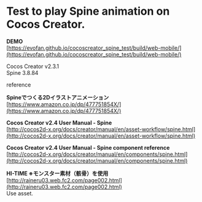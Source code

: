 # Test to play Spine animation on Cocos Creator.

**DEMO**  
[https://evofan.github.io/cocoscreator_spine_test/build/web-mobile/](https://evofan.github.io/cocoscreator_spine_test/build/web-mobile/)  

Cocos Creator v2.3.1  
Spine 3.8.84  

reference  

**Spineでつくる2Dイラストアニメーション**  
[https://www.amazon.co.jp/dp/477751854X/](https://www.amazon.co.jp/dp/477751854X/)  

**Cocos Creator v2.4 User Manual - Spine**  
[http://cocos2d-x.org/docs/creator/manual/en/asset-workflow/spine.html](http://cocos2d-x.org/docs/creator/manual/en/asset-workflow/spine.html)  

**Cocos Creator v2.4 User Manual - Spine component reference**  
[http://cocos2d-x.org/docs/creator/manual/en/components/spine.html](http://cocos2d-x.org/docs/creator/manual/en/components/spine.html)  

**HI-TIME ※モンスター素材（骸骨）を使用**  
[http://raineru03.web.fc2.com/page002.html](http://raineru03.web.fc2.com/page002.html)  
Use asset.
